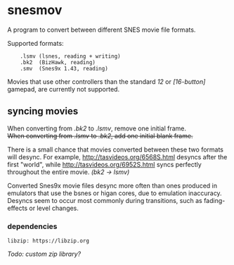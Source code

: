 # snesmov  

A program to convert between different SNES movie file formats.
  
Supported formats:

        .lsmv (lsnes, reading + writing)
        .bk2  (BizHawk, reading)
        .smv  (Snes9x 1.43, reading)


Movies that use other controllers than the standard *12* or *[16-button]* gamepad, are currently not supported.

## syncing movies
When converting from *.bk2* to *.lsmv*, remove one initial frame.  
~~When converting from *.lsmv* to *.bk2*, add one initial blank frame.~~

There is a small chance that movies converted between these two formats will desync. For example, http://tasvideos.org/6568S.html desyncs after the first "world", while http://tasvideos.org/6952S.html syncs perfectly throughout the entire movie. *(bk2 -> lsmv)*

Converted Snes9x movie files desync more often than ones produced in emulators that use the bsnes or higan cores, due to emulation inaccuracy. Desyncs seem to occur most commonly during transitions, such as fading-effects or level changes.


### dependencies
    libzip: https://libzip.org

*Todo: custom zip library?*
